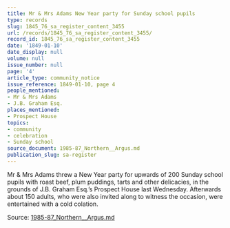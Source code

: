 ```yaml
---
title: Mr & Mrs Adams New Year party for Sunday school pupils
type: records
slug: 1845_76_sa_register_content_3455
url: /records/1845_76_sa_register_content_3455/
record_id: 1845_76_sa_register_content_3455
date: '1849-01-10'
date_display: null
volume: null
issue_number: null
page: '4'
article_type: community_notice
issue_reference: 1849-01-10, page 4
people_mentioned:
- Mr & Mrs Adams
- J.B. Graham Esq.
places_mentioned:
- Prospect House
topics:
- community
- celebration
- Sunday school
source_document: 1985-87_Northern__Argus.md
publication_slug: sa-register
---
```


Mr & Mrs Adams threw a New Year party for upwards of 200 Sunday school pupils with roast beef, plum puddings, tarts and other delicacies, in the grounds of J.B. Graham Esq.’s Prospect House last Wednesday.  Afterwards about 150 adults, who were also invited along to witness the occasion, were entertained with a cold colation.

Source: [1985-87_Northern__Argus.md](/downloads/markdown/1985-87_Northern__Argus.md)
